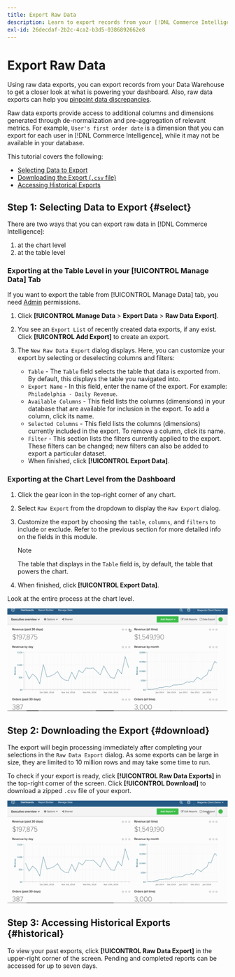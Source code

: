 ```yaml
---
title: Export Raw Data
description: Learn to export records from your [!DNL Commerce Intelligence] Data Warehouse to get a closer look at what is powering your dashboard.
exl-id: 26decdaf-2b2c-4ca2-b3d5-0386892662e8
---
```

# Export Raw Data

Using raw data exports, you can export records from your Data Warehouse to get a closer look at what is powering your dashboard. Also, raw data exports can help you [pinpoint data discrepancies](https://experienceleague.adobe.com/docs/commerce-knowledge-base/kb/troubleshooting/miscellaneous/using-data-exports-to-pinpoint-discrepancies.html?lang=en).

Raw data exports provide access to additional columns and dimensions generated through de-normalization and pre-aggregation of relevant metrics. For example, `User's first order date` is a dimension that you can export for each user in [!DNL Commerce Intelligence], while it may not be available in your database.

This tutorial covers the following:

* [Selecting Data to Export](#select)
* [Downloading the Export (`.csv` file)](#download)
* [Accessing Historical Exports](#historical)

## Step 1: Selecting Data to Export {#select}

There are two ways that you can export raw data in [!DNL Commerce Intelligence]:

1. at the chart level 
1. at the table level

### Exporting at the Table Level in your [!UICONTROL Manage Data] Tab

If you want to export the table from [!UICONTROL Manage Data] tab, you need [Admin](../administrator/user-management/user-management.md) permissions.

1. Click **[!UICONTROL Manage Data** > **Export Data** > **Raw Data Export]**.
1. You see an `Export List` of recently created data exports, if any exist. Click **[!UICONTROL Add Export]** to create an export.
1. The `New Raw Data Export` dialog displays. Here, you can customize your export by selecting or deselecting columns and filters:

     * `Table` - The `Table` field selects the table that data is exported from. By default, this displays the table you navigated into.
     * `Export Name` - In this field, enter the name of the export. For example: `Philadelphia - Daily Revenue`.
     * `Available Columns` - This field lists the columns (dimensions) in your database that are available for inclusion in the export. To add a column, click its name.
     * `Selected Columns` - This field lists the columns (dimensions) currently included in the export. To remove a column, click its name.
     * `Filter` - This section lists the filters currently applied to the export. These filters can be changed; new filters can also be added to export a particular dataset.
     * When finished, click **[!UICONTROL Export Data]**.

### Exporting at the Chart Level from the Dashboard

1. Click the gear icon in the top-right corner of any chart.

1. Select `Raw Export` from the dropdown to display the `Raw Export` dialog.

1. Customize the export by choosing the `table`, `columns`, and `filters` to include or exclude. Refer to the previous section for more detailed info on the fields in this module. 

   >[!NOTE]
   >
   >The table that displays in the `Table` field is, by default, the table that powers the chart.

1. When finished, click **[!UICONTROL Export Data]**.

Look at the entire process at the chart level.

![](../assets/Chart-level_export.gif)

## Step 2: Downloading the Export {#download}

The export will begin processing immediately after completing your selections in the `Raw Data Export` dialog. As some exports can be large in size, they are limited to 10 million rows and may take some time to run.

To check if your export is ready, click **[!UICONTROL Raw Data Exports]** in the top-right corner of the screen. Click **[!UICONTROL Download]** to download a zipped `.csv` file of your export.

![](../assets/Downloading_export.gif)

## Step 3: Accessing Historical Exports {#historical}

To view your past exports, click **[!UICONTROL Raw Data Export]** in the upper-right corner of the screen. Pending and completed reports can be accessed for up to seven days.

